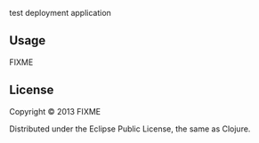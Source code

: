 test deployment application
## Usage

FIXME

## License

Copyright © 2013 FIXME

Distributed under the Eclipse Public License, the same as Clojure.

